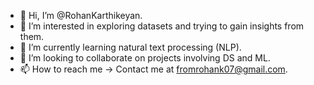 - 👋 Hi, I’m @RohanKarthikeyan.
- 👀 I’m interested in exploring datasets and trying to gain insights from them.
- 🌱 I’m currently learning natural text processing (NLP).
- 💞️ I’m looking to collaborate on projects involving DS and ML.
- 📫 How to reach me -> Contact me at fromrohank07@gmail.com.

<!---
RohanKarthikeyan/RohanKarthikeyan is a ✨ special ✨ repository because its `README.md` (this file) appears on your GitHub profile.
You can click the Preview link to take a look at your changes.
--->
